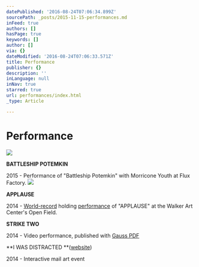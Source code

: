 ```yaml
---
datePublished: '2016-08-24T07:06:34.899Z'
sourcePath: _posts/2015-11-15-performances.md
inFeed: true
authors: []
hasPage: true
keywords: []
author: []
via: {}
dateModified: '2016-08-24T07:06:33.571Z'
title: Performance
publisher: {}
description: ''
inLanguage: null
inNav: true
starred: true
url: performances/index.html
_type: Article

---
```

# Performance
![](https://s3-us-west-2.amazonaws.com/the-grid-img/p/06618b41bc4e487a4cb7ae1dd85b445fed46706d.jpg)

**BATTLESHIP POTEMKIN**

2015 - Performance of "Battleship Potemkin" with Morricone Youth at Flux Factory.
![](https://s3-us-west-2.amazonaws.com/the-grid-img/p/650c33b50b1696729ec4a15e7af240bcd461e662.jpg)

**APPLAUSE**

2014 - [World-record][0] holding [performance][1] of "APPLAUSE" at the Walker Art Center's Open Field.

**STRIKE TWO**

2014 - Video performance, published with [Gauss PDF][2]

**I WAS DISTRACTED **([website][3])

2014 - Interactive mail art event

[0]: http://bit.ly/1ulfUaF
[1]: http://bit.ly/1upQ8lE
[2]: http://bit.ly/QiIS7P
[3]: http://bit.ly/2bfxMON